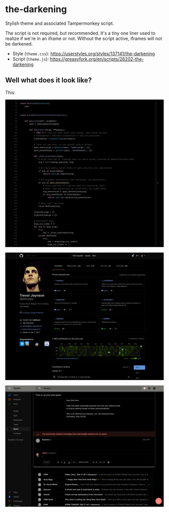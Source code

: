 the-darkening
=============

Stylish theme and associated Tampermonkey script.

The script is not required, but recommended. It's a tiny one liner used to realize if we're in an iframe or not.
Without the script active, iframes will not be darkened.

* Style (`theme.css`): https://userstyles.org/styles/137141/the-darkening
* Script (`theme.js`): https://greasyfork.org/en/scripts/26202-the-darkening

Well what does it look like?
----------------------------

This:

![shot0](./media/screenshots/2017-01-02-203342_swaygrab.jpg?raw=true "Github CodeMirror Showing Syntax Highlighting")

![shot1](./media/screenshots/2017-01-02-203034_swaygrab.jpg?raw=true "Github Profile")

![shot2](./media/screenshots/2017-01-02-203317_swaygrab.jpg?raw=true "Inbox")
